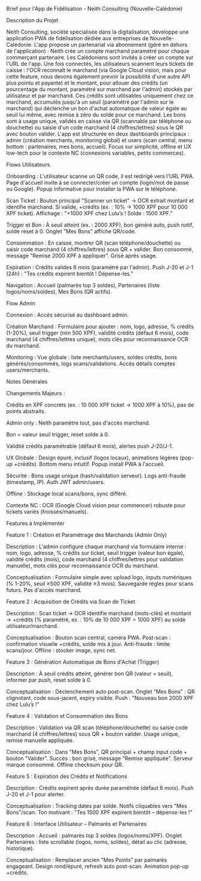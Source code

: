 Brief pour l'App de Fidélisation - Neith Consulting (Nouvelle-Calédonie)

Description du Projet

Neith Consulting, société spécialisée dans la digitalisation, développe une application PWA de fidélisation dédiée aux entreprises de Nouvelle-Calédonie. L'app propose un partenariat via abonnement (géré en dehors de l'application) : Neith crée un compte marchand paramétré pour chaque commerçant partenaire. Les Calédoniens sont invités à créer un compte sur l'URL de l'app. Une fois connectés, les utilisateurs scannent leurs tickets de caisse : l'OCR reconnaît le marchand (via Google Cloud vision, mais pour cette feature, nous devons également prevoir la possibilité d'une autre API plus pointu et payante) et le montant, pour allouer des crédits (un pourcentage du montant, paramétré sur marchand par l'admin) stockés par utilisateur et par marchand. Ces crédits sont utilisables uniquement chez ce marchand, accumulés jusqu'à un seuil (paramétré par l'admin sur le marchand) qui déclenche un bon d'achat automatique de valeur égale au seuil lui même, avec remise à zéro du solde pour ce marchand. Les bons sont à usage unique, validés en caisse via QR (scannable par téléphone ou douchette) ou saisie d'un code marchand (4 chiffres/lettres) sous le QR avec bouton valider. L'app est structurée en deux dashboards principaux : admin (création merchants, monitoring global) et users (scan central, menu bottom : partenaires, mes bons, accueil). Focus sur simplicité, offline et UX low-tech pour le contexte NC (connexions variables, petits commerces).

Flows Utilisateurs

Onboarding : L'utilisateur scanne un QR code, il est redirigé vers l'URL PWA. Page d'accueil invite à se connecter/créer un compte (login/mot de passe ou Google). Popup informative pour installer la PWA sur le téléphone.

Scan Ticket : Bouton principal "Scanner un ticket" → OCR extrait montant et identifie marchand. Si valide, +crédits (ex. : 10% → 1000 XPF pour 10 000 XPF ticket). Affichage : "+1000 XPF chez Lulu’s ! Solde : 1500 XPF."

Trigger et Bon : À seuil atteint (ex. : 2000 XPF), bon généré auto, push notif, solde reset à 0. Onglet "Mes Bons" affiche QR/code.

Consommation : En caisse, montrer QR (scan téléphone/douchette) ou saisir code marchand (4 chiffres/lettres) sous QR + valider. Bon consommé, message "Remise 2000 XPF à appliquer". Grisé après usage.

Expiration : Crédits valides 6 mois (paramétré par l'admin). Push J-20 et J-1 (24h) : "Tes crédits expirent bientôt ! Dépense-les."

Navigation : Accueil (palmarès top 3 soldes), Partenaires (liste logos/noms/soldes), Mes Bons (QR actifs).

Flow Admin

Connexion : Accès sécurisé au dashboard admin.

Création Marchand : Formulaire pour ajouter : nom, logo, adresse, % crédits (1-20%), seuil trigger (min 500 XPF), validité crédits (défaut 6 mois), code marchand (4 chiffres/lettres unique), mots clés pour reconnaissance OCR du marchand.

Monitoring : Vue globale : liste merchants/users, soldes crédits, bons générés/consommés, logs scans/validations. Accès détails comptes users/merchants.

Notes Générales

Changements Majeurs :

Crédits en XPF concrets (ex. : 10 000 XPF ticket → 1000 XPF à 10%), pas de points abstraits.

Admin only : Neith paramètre tout, pas d'accès marchand.

Bon = valeur seuil trigger, reset solde à 0.

Validité crédits paramétrable (défaut 6 mois), alertes push J-20/J-1.

UX Globale : Design épuré, inclusif (logos locaux), animations légères (pop-up +crédits). Bottom menu intuitif. Popup install PWA à l'accueil.

Sécurité : Bons usage unique (hash/validation serveur). Logs anti-fraude (timestamp, IP). Auth JWT admin/users.

Offline : Stockage local scans/bons, sync différé.

Contexte NC : OCR (Google Cloud vision pour commencer) robuste pour tickets variés (froissés/manuels).

Features à Implémenter

Feature 1 : Création et Paramétrage des Marchands (Admin Only)

Description : L'admin configure chaque marchand via formulaire interne : nom, logo, adresse, % crédits sur ticket, seuil trigger (valeur bon égale), validité crédits (mois), code marchand (4 chiffres/lettres pour validation manuelle), mots clés pour reconnaissance OCR du marchand.

Conceptualisation : Formulaire simple avec upload logo, inputs numériques (% 1-20%, seuil ≥500 XPF, validité ≥3 mois). Sauvegarde règles pour scans futurs. Pas d'accès marchand.

Feature 2 : Acquisition de Crédits via Scan de Ticket

Description : Scan ticket → OCR identifie marchand (mots-clés) et montant → +crédits (% paramétré, ex. : 10% de 10 000 XPF = 1000 XPF) au solde utilisateur/marchand.

Conceptualisation : Bouton scan central, caméra PWA. Post-scan : confirmation visuelle +crédits, solde mis à jour. Anti-fraude : limite scans/jour. Offline : stocker image, sync net.

Feature 3 : Génération Automatique de Bons d'Achat (Trigger)

Description : À seuil crédits atteint, générer bon QR (valeur = seuil), informer par push, reset solde à 0.

Conceptualisation : Déclenchement auto post-scan. Onglet "Mes Bons" : QR clignotant, code sous-jacent, expiry visible. Push : "Nouveau bon 2000 XPF chez Lulu’s !"

Feature 4 : Validation et Consommation des Bons

Description : Validation via QR scan (téléphone/douchette) ou saisie code marchand (4 chiffres/lettres) sous QR + bouton valider. Usage unique, remise manuelle appliquée.

Conceptualisation : Dans "Mes Bons", QR principal + champ input code + bouton "Valider". Succès : bon grisé, message "Remise appliquée". Serveur marque consommé. Offline checksum pour QR.

Feature 5 : Expiration des Crédits et Notifications

Description : Crédits expirent après durée paramétrée (défaut 6 mois). Push J-20 et J-1 pour alerter.

Conceptualisation : Tracking dates par solde. Notifs cliquables vers "Mes Bons"/scan. Ton motivant : "Tes 1500 XPF expirent bientôt – dépense-les !"

Feature 6 : Interface Utilisateur – Palmarès et Partenaires

Description : Accueil : palmarès top 3 soldes (logos/noms/XPF). Onglet Partenaires : liste scrollable (logos, noms, soldes), détail au clic (adresse, historique).

Conceptualisation : Remplacer ancien "Mes Points" par palmarès engageant. Design rond/épuré, refresh auto post-scan. Animation pop-up +crédits.
